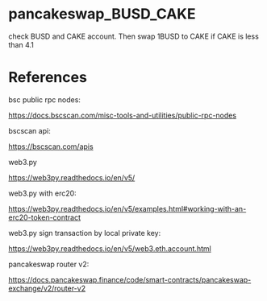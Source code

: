 # pancakeswap_BUSD_CAKE
check BUSD and CAKE account. Then swap 1BUSD to CAKE if CAKE is less than 4.1 
# References
bsc public rpc nodes:

https://docs.bscscan.com/misc-tools-and-utilities/public-rpc-nodes

bscscan api:

https://bscscan.com/apis

web3.py

https://web3py.readthedocs.io/en/v5/

web3.py with erc20:

https://web3py.readthedocs.io/en/v5/examples.html#working-with-an-erc20-token-contract

web3.py sign transaction by local private key:

https://web3py.readthedocs.io/en/v5/web3.eth.account.html

pancakeswap router v2:

https://docs.pancakeswap.finance/code/smart-contracts/pancakeswap-exchange/v2/router-v2
